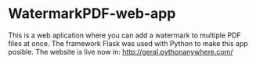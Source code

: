# WatermarkPDF-web-app
This is a web aplication where you can add a watermark to multiple PDF files at once. The framework Flask was used with Python to make this app posible. The website is live now in: http://geral.pythonanywhere.com/ 
